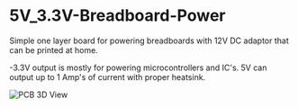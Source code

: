 # 5V_3.3V-Breadboard-Power

Simple one layer board for powering breadboards with 12V DC adaptor that can be printed at home.

-3.3V output is mostly for powering microcontrollers and IC's. 5V can output up to 1 Amp's of current with proper heatsink.

![PCB 3D View](https://user-images.githubusercontent.com/79105578/221883268-71bd6853-625b-4df7-8b8d-0ee9edc893e4.png)

